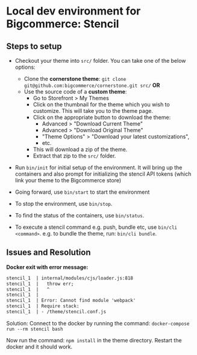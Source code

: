 # Local dev environment for Bigcommerce: Stencil

## Steps to setup

- Checkout your theme into `src/` folder. You can take one of the below options:

  - Clone the **cornerstone theme**: `git clone git@github.com:bigcommerce/cornerstone.git src/` **OR**
  - Use the source code of a **custom theme**:
    - Go to Storefront > My Themes
    - Click on the thumbnail for the theme which you wish to customize. This will take you to the theme page.
    - Click on the appropriate button to download the theme:
      - Advanced > "Download Current Theme"
      - Advanced > "Download Original Theme"
      - "Theme Options" > "Download your latest customizations",
      - etc.
    - This will download a zip of the theme.
    - Extract that zip to the `src/` folder.

- Run `bin/init` for initial setup of the environment. It will bring up the containers and also prompt for initializing the stencil API tokens (which link your theme to the Bigcommerce store)

- Going forward, use `bin/start` to start the environment
- To stop the environment, use `bin/stop`.
- To find the status of the containers, use `bin/status`.
- To execute a stencil command e.g. push, bundle etc, use `bin/cli <command>`. e.g. to bundle the theme, run: `bin/cli bundle`.

## Issues and Resolution

**Docker exit with error message:**

```txt
stencil_1  | internal/modules/cjs/loader.js:818
stencil_1  |   throw err;
stencil_1  |   ^
stencil_1  |
stencil_1  | Error: Cannot find module 'webpack'
stencil_1  | Require stack:
stencil_1  | - /theme/stencil.conf.js
```

Solution: Connect to the docker by running the command: `docker-compose run --rm stencil bash`

Now run the command: `npm install` in the theme directory. Restart the docker and it should work.
